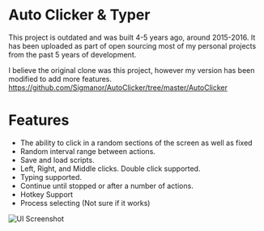 # Auto Clicker & Typer
This project is outdated and was built 4-5 years ago, around 2015-2016. It has been uploaded as part of open sourcing most of my personal projects from the past 5 years of development.

I believe the original clone was this project, however my version has been modified to add more features.
https://github.com/Sigmanor/AutoClicker/tree/master/AutoClicker

# Features
- The ability to click in a random sections of the screen as well as fixed
- Random interval range between actions.
- Save and load scripts.
- Left, Right, and Middle clicks. Double click supported.
- Typing supported.
- Continue until stopped or after a number of actions.
- Hotkey Support
- Process selecting (Not sure if it works)

![UI Screenshot](https://user-images.githubusercontent.com/24326522/84773377-3a0bc980-afd4-11ea-80e8-672f1c6ce915.png?raw=true "Screenshot")
